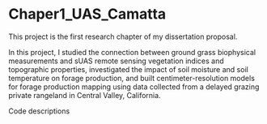 # Chaper1_UAS_Camatta

This project is the first research chapter of my dissertation proposal. 

In this project, I studied the connection between ground grass biophysical measurements and sUAS remote sensing vegetation indices and topographic properties, investigated the impact of soil moisture and soil temperature on forage production, and built centimeter-resolution models for forage production mapping using data collected from a delayed grazing private rangeland in Central Valley, California. 

Code descriptions
